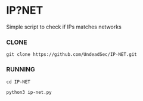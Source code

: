 IP?NET
==
Simple script to check if IPs matches networks

### CLONE
```
git clone https://github.com/UndeadSec/IP-NET.git
```
### RUNNING
```
cd IP-NET
```
```
python3 ip-net.py
```
